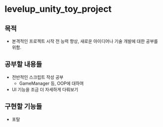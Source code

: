 # levelup_unity_toy_project

## 목적
- 본격적인 프로젝트 시작 전 능력 향상, 새로운 아이디어나 기술 개발에 대한 공부를 위함.

## 공부할 내용들
- 전반적인 스크립트 작성 공부
  - GameManager 등, OOP에 대하여
- UI 기능을 조금 더 자세하게 다뤄보기

## 구현할 기능들
- 포탈
